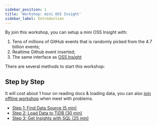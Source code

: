 ```yaml
---
sidebar_position: 1
title: 'Workshop: mini OSS Insight'
sidebar_label: Introduction
---
```


By join this workshop, you can setup a mini OSS Insight with:

1. Tens of millions of GitHub events that is randomly picked from the 4.7 billion events;
2. Realtime Github event inserted;
3. The same interface as [OSS Insight](https://ossinsight.io/)

There are several methods to start this workshop:


## Step by Step

It will cost about 1 hour on reading docs & loading data, you can also [join offline workshop](/docs/workshop#join-workshop) when meet with problems.

* [Step 1: Find Data Source (5 min)](/docs/workshop/mini-ossinsight/step-by-step/find-data-source)
* [Step 2: Load Data to TiDB (30 min)](/docs/workshop/mini-ossinsight/step-by-step/load-data-to-tidb)
* [Step 3: Get Insights with SQL (25 min)](/docs/workshop/mini-ossinsight/step-by-step/get-insights-with-sql)
